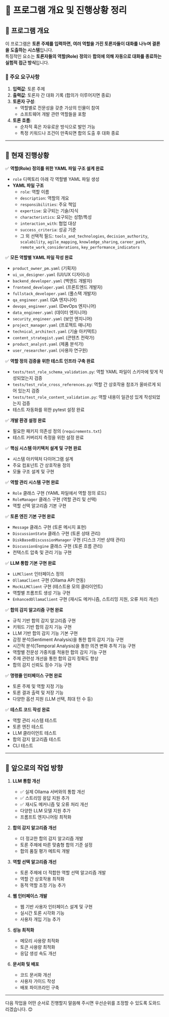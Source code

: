 # 🚀 프로그램 개요 및 진행상황 정리

## 🔹 프로그램 개요
이 프로그램은 **토론 주제를 입력하면, 여러 역할을 가진 토론자들이 대화를 나누며 결론을 도출하는 시스템**입니다.  
특징적인 요소는 **토론자들의 역할(Role) 정의**와 **합의에 의해 자동으로 대화를 종료하는 실험적 접근 방식**입니다.

### 📌 주요 요구사항
1. **입력값**: 토론 주제
2. **출력값**: 토론자 간 대화 기록 (합의가 이루어지면 종료)
3. **토론자 구성**:
   - 역할별로 전문성을 갖춘 가상의 인물이 참여
   - 소프트웨어 개발 관련 역할들을 포함
4. **토론 흐름**:
   - 순차적 혹은 자유로운 방식으로 발언 가능
   - 특정 키워드나 조건이 만족되면 합의 도출 후 대화 종료

---

## 🔹 현재 진행상황

✅ **역할(Role) 정의를 위한 YAML 파일 구조 설계 완료**  
- `role` 디렉토리 아래 각 역할별 YAML 파일 생성  
- **YAML 파일 구조**
  - `role`: 역할 이름
  - `description`: 역할의 개요
  - `responsibilities`: 주요 책임
  - `expertise`: 요구되는 기술/지식
  - `characteristics`: 요구되는 성향/특성
  - `interaction_with`: 협업 대상
  - `success_criteria`: 성공 기준
  - 그 외 선택적 필드: `tools_and_technologies`, `decision_authority`, `scalability`, `agile_mapping`, `knowledge_sharing`, `career_path`, `remote_work_considerations`, `key_performance_indicators`

✅ **모든 역할별 YAML 파일 작성 완료**
- `product_owner_pm.yaml` (기획자)
- `ui_ux_designer.yaml` (UI/UX 디자이너)
- `backend_developer.yaml` (백엔드 개발자)
- `frontend_developer.yaml` (프론트엔드 개발자)
- `fullstack_developer.yaml` (풀스택 개발자)
- `qa_engineer.yaml` (QA 엔지니어)
- `devops_engineer.yaml` (DevOps 엔지니어)
- `data_engineer.yaml` (데이터 엔지니어)
- `security_engineer.yaml` (보안 엔지니어)
- `project_manager.yaml` (프로젝트 매니저)
- `technical_architect.yaml` (기술 아키텍트)
- `content_strategist.yaml` (콘텐츠 전략가)
- `product_analyst.yaml` (제품 분석가)
- `user_researcher.yaml` (사용자 연구원)

✅ **역할 정의 검증을 위한 테스트 인프라 구축 완료**
- `tests/test_role_schema_validation.py`: 역할 YAML 파일이 스키마에 맞게 작성되었는지 검증
- `tests/test_role_cross_references.py`: 역할 간 상호작용 참조가 올바르게 되어 있는지 검증
- `tests/test_role_content_validation.py`: 역할 내용이 일관성 있게 작성되었는지 검증
- 테스트 자동화를 위한 pytest 설정 완료

✅ **개발 환경 설정 완료**
- 필요한 패키지 의존성 정의 (`requirements.txt`)
- 테스트 커버리지 측정을 위한 설정 완료

✅ **핵심 시스템 아키텍처 설계 및 구현 완료**
- 시스템 아키텍처 다이어그램 설계
- 주요 컴포넌트 간 상호작용 정의
- 모듈 구조 설계 및 구현

✅ **역할 관리 시스템 구현 완료**
- `Role` 클래스 구현 (YAML 파일에서 역할 정의 로드)
- `RoleManager` 클래스 구현 (역할 관리 및 선택)
- 역할 선택 알고리즘 기본 구현

✅ **토론 엔진 기본 구현 완료**
- `Message` 클래스 구현 (토론 메시지 표현)
- `DiscussionState` 클래스 구현 (토론 상태 관리)
- `DiskBasedDiscussionManager` 구현 (디스크 기반 상태 관리)
- `DiscussionEngine` 클래스 구현 (토론 흐름 관리)
- 컨텍스트 압축 및 관리 기능 구현

✅ **LLM 통합 기본 구현 완료**
- `LLMClient` 인터페이스 정의
- `OllamaClient` 구현 (Ollama API 연동)
- `MockLLMClient` 구현 (테스트용 모의 클라이언트)
- 역할별 프롬프트 생성 기능 구현
- `EnhancedOllamaClient` 구현 (재시도 메커니즘, 스트리밍 지원, 오류 처리 개선)

✅ **합의 감지 알고리즘 구현 완료**
- 규칙 기반 합의 감지 알고리즘 구현
- 키워드 기반 합의 감지 기능 구현
- LLM 기반 합의 감지 기능 기본 구현
- 감정 분석(Sentiment Analysis)을 통한 합의 감지 기능 구현
- 시간적 분석(Temporal Analysis)을 통한 의견 변화 추적 기능 구현
- 역할별 전문성 가중치를 적용한 합의 감지 기능 구현
- 주제 관련성 개선을 통한 합의 감지 정확도 향상
- 합의 감지 신뢰도 점수 기능 구현

✅ **명령줄 인터페이스 구현 완료**
- 토론 주제 및 역할 지정 기능
- 토론 결과 출력 및 저장 기능
- 다양한 옵션 지원 (LLM 선택, 최대 턴 수 등)

✅ **테스트 코드 작성 완료**
- 역할 관리 시스템 테스트
- 토론 엔진 테스트
- LLM 클라이언트 테스트
- 합의 감지 알고리즘 테스트
- CLI 테스트

---

## 🔹 앞으로의 작업 방향
1. **LLM 통합 개선**
   - ✅ 실제 Ollama 서버와의 통합 개선
   - ✅ 스트리밍 응답 지원 추가
   - ✅ 재시도 메커니즘 및 오류 처리 개선
   - 다양한 LLM 모델 지원 추가
   - 프롬프트 엔지니어링 최적화

2. **합의 감지 알고리즘 개선**
   - 더 정교한 합의 감지 알고리즘 개발
   - 토론 주제에 따른 맞춤형 합의 기준 설정
   - 합의 품질 평가 메트릭 개발

3. **역할 선택 알고리즘 개선**
   - 토론 주제에 더 적합한 역할 선택 알고리즘 개발
   - 역할 간 상호작용 최적화
   - 동적 역할 조정 기능 추가

4. **웹 인터페이스 개발**
   - 웹 기반 사용자 인터페이스 설계 및 구현
   - 실시간 토론 시각화 기능
   - 사용자 개입 기능 추가

5. **성능 최적화**
   - 메모리 사용량 최적화
   - 토큰 사용량 최적화
   - 응답 생성 속도 개선

6. **문서화 및 배포**
   - 코드 문서화 개선
   - 사용자 가이드 작성
   - 배포 파이프라인 구축

---

다음 작업을 어떤 순서로 진행할지 말씀해 주시면 우선순위를 조정할 수 있도록 도와드리겠습니다. 😊